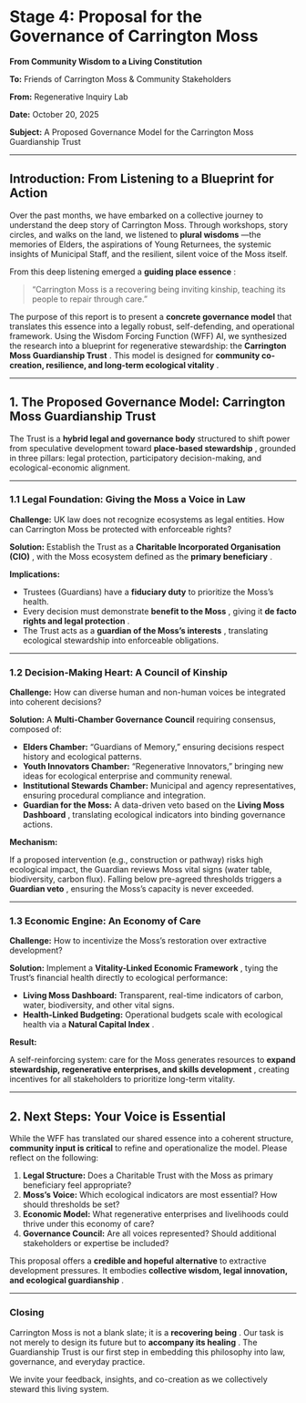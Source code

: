 # Stage 4: Proposal for the Governance of Carrington Moss

**From Community Wisdom to a Living Constitution**

**To:** Friends of Carrington Moss & Community Stakeholders

**From:** Regenerative Inquiry Lab

**Date:** October 20, 2025

**Subject:** A Proposed Governance Model for the Carrington Moss Guardianship Trust

---

## Introduction: From Listening to a Blueprint for Action

Over the past months, we have embarked on a collective journey to understand the deep story of Carrington Moss. Through workshops, story circles, and walks on the land, we listened to  **plural wisdoms** —the memories of Elders, the aspirations of Young Returnees, the systemic insights of Municipal Staff, and the resilient, silent voice of the Moss itself.

From this deep listening emerged a  **guiding place essence** :

> “Carrington Moss is a recovering being inviting kinship, teaching its people to repair through care.”

The purpose of this report is to present a **concrete governance model** that translates this essence into a legally robust, self-defending, and operational framework. Using the Wisdom Forcing Function (WFF) AI, we synthesized the research into a blueprint for regenerative stewardship: the  **Carrington Moss Guardianship Trust** . This model is designed for  **community co-creation, resilience, and long-term ecological vitality** .

---

## 1. The Proposed Governance Model: Carrington Moss Guardianship Trust

The Trust is a **hybrid legal and governance body** structured to shift power from speculative development toward  **place-based stewardship** , grounded in three pillars: legal protection, participatory decision-making, and ecological-economic alignment.

---

### 1.1 Legal Foundation: Giving the Moss a Voice in Law

**Challenge:** UK law does not recognize ecosystems as legal entities. How can Carrington Moss be protected with enforceable rights?

**Solution:** Establish the Trust as a  **Charitable Incorporated Organisation (CIO)** , with the Moss ecosystem defined as the  **primary beneficiary** .

**Implications:**

* Trustees (Guardians) have a **fiduciary duty** to prioritize the Moss’s health.
* Every decision must demonstrate  **benefit to the Moss** , giving it  **de facto rights and legal protection** .
* The Trust acts as a  **guardian of the Moss’s interests** , translating ecological stewardship into enforceable obligations.

---

### 1.2 Decision-Making Heart: A Council of Kinship

**Challenge:** How can diverse human and non-human voices be integrated into coherent decisions?

**Solution:** A **Multi-Chamber Governance Council** requiring consensus, composed of:

* **Elders Chamber:** “Guardians of Memory,” ensuring decisions respect history and ecological patterns.
* **Youth Innovators Chamber:** “Regenerative Innovators,” bringing new ideas for ecological enterprise and community renewal.
* **Institutional Stewards Chamber:** Municipal and agency representatives, ensuring procedural compliance and integration.
* **Guardian for the Moss:** A data-driven veto based on the  **Living Moss Dashboard** , translating ecological indicators into binding governance actions.

**Mechanism:**

If a proposed intervention (e.g., construction or pathway) risks high ecological impact, the Guardian reviews Moss vital signs (water table, biodiversity, carbon flux). Falling below pre-agreed thresholds triggers a  **Guardian veto** , ensuring the Moss’s capacity is never exceeded.

---

### 1.3 Economic Engine: An Economy of Care

**Challenge:** How to incentivize the Moss’s restoration over extractive development?

**Solution:** Implement a  **Vitality-Linked Economic Framework** , tying the Trust’s financial health directly to ecological performance:

* **Living Moss Dashboard:** Transparent, real-time indicators of carbon, water, biodiversity, and other vital signs.
* **Health-Linked Budgeting:** Operational budgets scale with ecological health via a  **Natural Capital Index** .

**Result:**

A self-reinforcing system: care for the Moss generates resources to  **expand stewardship, regenerative enterprises, and skills development** , creating incentives for all stakeholders to prioritize long-term vitality.

---

## 2. Next Steps: Your Voice is Essential

While the WFF has translated our shared essence into a coherent structure, **community input is critical** to refine and operationalize the model. Please reflect on the following:

1. **Legal Structure:** Does a Charitable Trust with the Moss as primary beneficiary feel appropriate?
2. **Moss’s Voice:** Which ecological indicators are most essential? How should thresholds be set?
3. **Economic Model:** What regenerative enterprises and livelihoods could thrive under this economy of care?
4. **Governance Council:** Are all voices represented? Should additional stakeholders or expertise be included?

This proposal offers a **credible and hopeful alternative** to extractive development pressures. It embodies  **collective wisdom, legal innovation, and ecological guardianship** .

---

### Closing

Carrington Moss is not a blank slate; it is a  **recovering being** . Our task is not merely to design its future but to  **accompany its healing** . The Guardianship Trust is our first step in embedding this philosophy into law, governance, and everyday practice.

We invite your feedback, insights, and co-creation as we collectively steward this living system.
